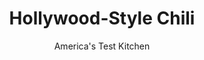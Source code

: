 ---
layout: ../../layouts/MarkdownPostLayout.astro
title: Hollywood-Style Chili
author: America's Test Kitchen
pubDate: 2023-03-15
description: "Elizabeth Taylor had 10 quarts shipped to her in Rome when she was filming Cleopatra there. Enough said."
image_url: https://res.cloudinary.com/hksqkdlah/image/upload/ar_1:1,c_fill,dpr_2.0,f_auto,fl_lossy.progressive.strip_profile,g_faces:auto,q_auto:low,w_344/25858_sfs-hollywood-chili-9
tags: ["Main Courses","Beef","Pork","Stews"]
calories: 
protein: 
carbohydrates: 
fats: 
fiber: 
ingredients: ["3 pounds, bone-in pork blade chops, about 1 1/2 inches thick",", Salt and pepper","4 tablespoons, unsalted butter","2 pounds, 85 percent lean ground chuck","3 , green bell peppers, seeded and chopped fine","2 , onions, chopped fine","4 , garlic cloves, minced","1/4 cup, chili powder","2 teaspoons, ground cumin","1 teaspoon, minced canned chipotle chilis in adobo sauce","2 teaspoons, adobo sauce","1 (29-ounce) can, tomato sauce","2 (28-ounce) cans, crushed tomatoes","1 cup, water","3 (16-ounce) cans, pinto beans, drained and rinsed"]
serves: 8
time: "2¾ hours"
instructions: ["BROWN MEAT Pat pork dry with paper towels and season with salt and pepper. Melt 1 tablespoon butter in Dutch oven over medium-high heat. Add pork and cook until well browned on all sides, about 5 minutes per side. Transfer pork to plate. Add beef to pot and cook over medium-high heat, stirring occasionally, until no longer pink, about 5 minutes. Drain beef and set aside.","COOK VEGETABLES Return Dutch oven to medium heat and melt remaining butter. Add peppers and onions and cook until softened, about 5 minutes. Stir in garlic, chili powder, and cumin and cook until fragrant, about 30 seconds.","SIMMER CHILI Stir in chile, adobo sauce, tomato sauce, crushed tomatoes, and water and bring to boil. Return pork and beef to pot, along with any accumulated juices. Reduce heat to low and simmer, covered, stirring occasionally, until pork is tender, about 1 hour.","ADD BEANS Transfer pork to cutting board. When cool enough to handle, remove meat from bones, -discarding fat, and chop coarsely. Use wide spoon to skim any fat from surface of chili. Stir chopped pork and pinto beans into pot, return to simmer, and cook, uncovered, stirring occasionally, for 30 minutes. Season with salt and pepper. Serve. (Chili can be refrigerated for up to 3 days.)"]
nutrition: undefined
notes: "Chipotle chiles can be very hot: We wear rubber gloves when handling them. To freeze leftover chiles in adobo sauce, transfer contents of can to zipper-lock bag and freeze for up to 3 months."
---
